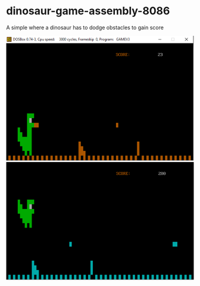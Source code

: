 # dinosaur-game-assembly-8086
A simple where a dinosaur has to dodge obstacles to gain score


![](prev1.png)
<br/>
![](prev2.png)
